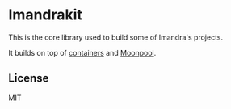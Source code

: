
# Imandrakit

This is the core library used to build some of Imandra's projects.

It builds on top of [containers](https://github.com/c-cube/ocaml-containers/)
and [Moonpool](https://github.com/c-cube/moonpool/).

## License

MIT
